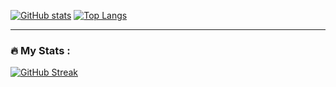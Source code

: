 [![GitHub stats](https://github-readme-stats.vercel.app/api?username=x2late2take)](https://github.com/x2late2take/github-readme-stats)
[![Top Langs](https://github-readme-stats.vercel.app/api/top-langs/?username=x2late2take&layout=compact)](https://github.com/x2late2take/github-readme-stats)

---

### :fire: My Stats :
[![GitHub Streak](http://github-readme-streak-stats.herokuapp.com?user=x2late2take&theme=dark&background=000000)](https://git.io/streak-stats)
